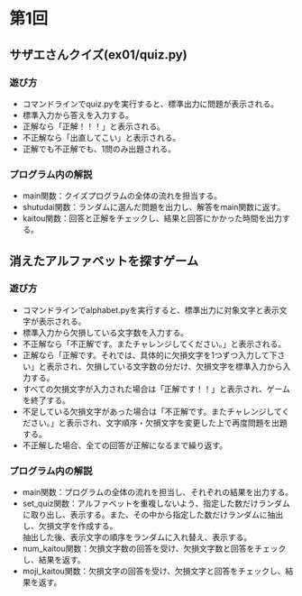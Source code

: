# 第1回
## サザエさんクイズ(ex01/quiz.py)
### 遊び方
* コマンドラインでquiz.pyを実行すると、標準出力に問題が表示される。
* 標準入力から答えを入力する。
* 正解なら「正解！！！」と表示される。
* 不正解なら「出直してこい」と表示される。
* 正解でも不正解でも、1問のみ出題される。
### プログラム内の解説
* main関数：クイズプログラムの全体の流れを担当する。
* shutudai関数：ランダムに選んだ問題を出力し、解答をmain関数に返す。
* kaitou関数：回答と正解をチェックし、結果と回答にかかった時間を出力する。

## 消えたアルファベットを探すゲーム
### 遊び方
* コマンドラインでalphabet.pyを実行すると、標準出力に対象文字と表示文字が表示される。
* 標準入力から欠損している文字数を入力する。
* 不正解なら「不正解です。またチャレンジしてください。」と表示される。
* 正解なら「正解です。それでは、具体的に欠損文字を1つずつ入力して下さい」と表示され、欠損している文字数の分だけ、欠損文字を標準入力から入力する。
* すべての欠損文字が入力された場合は「正解です！！」と表示され、ゲームを終了する。
* 不足している欠損文字があった場合は「不正解です。またチャレンジしてください。」と表示され、文字順序・欠損文字を変更した上で再度問題を出題する。
* 不正解した場合、全ての回答が正解になるまで繰り返す。
### プログラム内の解説
* main関数：プログラムの全体の流れを担当し、それぞれの結果を出力する。
* set_quiz関数：アルファベットを重複しないよう、指定した数だけランダムに取り出し、表示する。また、その中から指定した数だけランダムに抽出し、欠損文字を作成する。<br>抽出した後、表示文字の順序をランダムに入れ替え、表示する。
* num_kaitou関数：欠損文字数の回答を受け、欠損文字数と回答をチェックし、結果を返す。
* moji_kaitou関数：欠損文字の回答を受け、欠損文字と回答をチェックし、結果を返す。